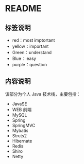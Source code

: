 # README

##  标签说明
* red：most imptortant
* yellow：important
* Green：understand 
* Blue： easy
* purple：question

## 内容说明
该部分为个人 Java 技术栈，主要包括：

- JavaSE
- WEB 前端
- MySQL
- Spring
- SpringMVC
- Mybatis
- Struts2
- Hibernate
- Redis
- Shiro
- Netty